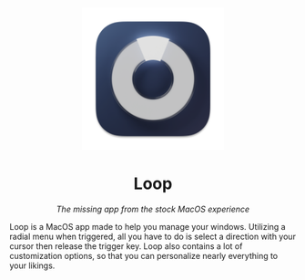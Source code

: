 <div align="center">
	<img src="resources/icon/icon.png" width="250px">
	<h1>Loop</h1>
	<p><em>The missing app from the stock MacOS experience</em></p>
</div>

Loop is a MacOS app made to help you manage your windows. Utilizing a radial menu when triggered, all you have to do is select a direction with your cursor then release the trigger key. Loop also contains a lot of customization options, so that you can personalize nearly everything to your likings.
